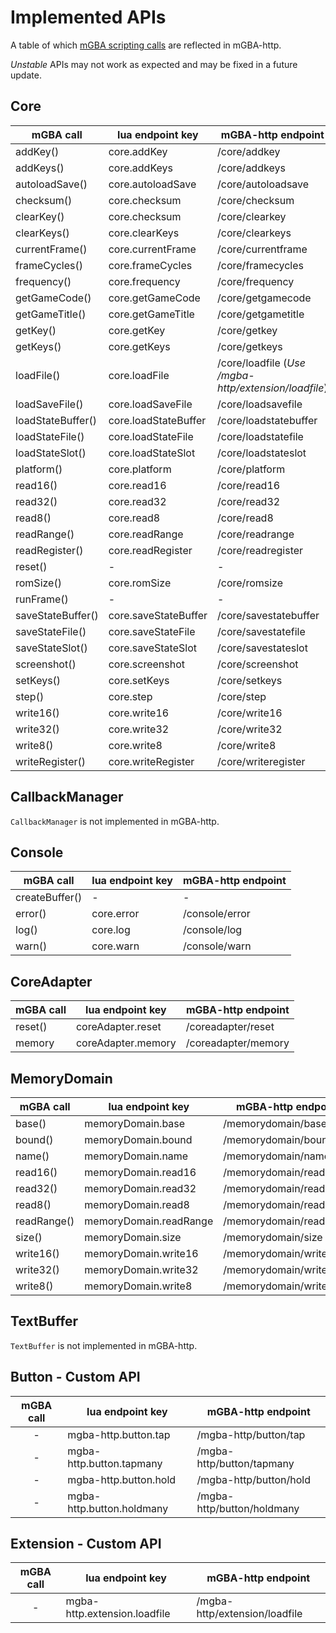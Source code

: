 # Implemented APIs

A table of which [mGBA scripting calls](https://mgba.io/docs/scripting.html) are reflected in mGBA-http. 

_Unstable_ APIs may not work as expected and may be fixed in a future update.

## Core

| mGBA call         | lua endpoint key     | mGBA-http endpoint                                   |
| ----------------- | -------------------- | ---------------------------------------------------- |
| addKey()          | core.addKey          | /core/addkey                                         |
| addKeys()         | core.addKeys         | /core/addkeys                                        |
| autoloadSave()    | core.autoloadSave    | /core/autoloadsave                                   |
| checksum()        | core.checksum        | /core/checksum                                       |
| clearKey()        | core.checksum        | /core/clearkey                                       |
| clearKeys()       | core.clearKeys       | /core/clearkeys                                      |
| currentFrame()    | core.currentFrame    | /core/currentframe                                   |
| frameCycles()     | core.frameCycles     | /core/framecycles                                    |
| frequency()       | core.frequency       | /core/frequency                                      |
| getGameCode()     | core.getGameCode     | /core/getgamecode                                    |
| getGameTitle()    | core.getGameTitle    | /core/getgametitle                                   |
| getKey()          | core.getKey          | /core/getkey                                         |
| getKeys()         | core.getKeys         | /core/getkeys                                        |
| loadFile()        | core.loadFile        | /core/loadfile (_Use /mgba-http/extension/loadfile_) |
| loadSaveFile()    | core.loadSaveFile    | /core/loadsavefile                                   |
| loadStateBuffer() | core.loadStateBuffer | /core/loadstatebuffer                                |
| loadStateFile()   | core.loadStateFile   | /core/loadstatefile                                  |
| loadStateSlot()   | core.loadStateSlot   | /core/loadstateslot                                  |
| platform()        | core.platform        | /core/platform                                       |
| read16()          | core.read16          | /core/read16                                         |
| read32()          | core.read32          | /core/read32                                         |
| read8()           | core.read8           | /core/read8                                          |
| readRange()       | core.readRange       | /core/readrange                                      |
| readRegister()    | core.readRegister    | /core/readregister                                   |
| reset()           | -                    | -                                                    |
| romSize()         | core.romSize         | /core/romsize                                        |
| runFrame()        | -                    | -                                                    |
| saveStateBuffer() | core.saveStateBuffer | /core/savestatebuffer                                |
| saveStateFile()   | core.saveStateFile   | /core/savestatefile                                  |
| saveStateSlot()   | core.saveStateSlot   | /core/savestateslot                                  |
| screenshot()      | core.screenshot      | /core/screenshot                                     |
| setKeys()         | core.setKeys         | /core/setkeys                                        |
| step()            | core.step            | /core/step                                           |
| write16()         | core.write16         | /core/write16                                        |
| write32()         | core.write32         | /core/write32                                        |
| write8()          | core.write8          | /core/write8                                         |
| writeRegister()   | core.writeRegister   | /core/writeregister                                  |

## CallbackManager
`CallbackManager` is not implemented in mGBA-http. 

## Console

| mGBA call      | lua endpoint key | mGBA-http endpoint |
| -------------- | ---------------- | ------------------ |
| createBuffer() | -                | -                  |
| error()        | core.error       | /console/error     |
| log()          | core.log         | /console/log       |
| warn()         | core.warn        | /console/warn      |

## CoreAdapter

| mGBA call | lua endpoint key   | mGBA-http endpoint  |
| --------- | ------------------ | ------------------- |
| reset()   | coreAdapter.reset  | /coreadapter/reset  |
| memory    | coreAdapter.memory | /coreadapter/memory |


## MemoryDomain

| mGBA call   | lua endpoint key       | mGBA-http endpoint      |
| ----------- | ---------------------- | ----------------------- |
| base()      | memoryDomain.base      | /memorydomain/base      |
| bound()     | memoryDomain.bound     | /memorydomain/bound     |
| name()      | memoryDomain.name      | /memorydomain/name      |
| read16()    | memoryDomain.read16    | /memorydomain/read16    |
| read32()    | memoryDomain.read32    | /memorydomain/read32    |
| read8()     | memoryDomain.read8     | /memorydomain/read8     |
| readRange() | memoryDomain.readRange | /memorydomain/readrange |
| size()      | memoryDomain.size      | /memorydomain/size      |
| write16()   | memoryDomain.write16   | /memorydomain/write16   |
| write32()   | memoryDomain.write32   | /memorydomain/write32   |
| write8()    | memoryDomain.write8    | /memorydomain/write8    |

## TextBuffer
`TextBuffer` is not implemented in mGBA-http. 

## Button - Custom API

| mGBA call | lua endpoint key          | mGBA-http endpoint         |
| :-------: | ------------------------- | -------------------------- |
|     -     | mgba-http.button.tap      | /mgba-http/button/tap      |
|     -     | mgba-http.button.tapmany  | /mgba-http/button/tapmany  |
|     -     | mgba-http.button.hold     | /mgba-http/button/hold     |
|     -     | mgba-http.button.holdmany | /mgba-http/button/holdmany |

## Extension - Custom API

| mGBA call | lua endpoint key             | mGBA-http endpoint            |
| :-------: | ---------------------------- | ----------------------------- |
|     -     | mgba-http.extension.loadfile | /mgba-http/extension/loadfile |
